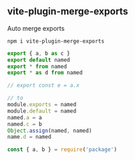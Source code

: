 ## vite-plugin-merge-exports

Auto merge exports

```shell
npm i vite-plugin-merge-exports
```

```js
export { a, b as c }
export default named
export * from named
export * as d from named

// export const e = a.x

// to
module.exports = named
module.default = named
named.a = a
named.c = b
Object.assign(named, named)
name.d = named

const { a, b } = require('package')
```
